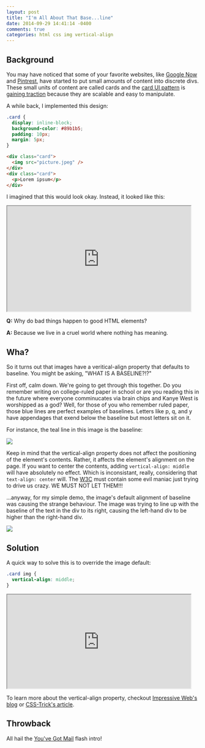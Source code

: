 ```yaml
---
layout: post
title: "I'm All About That Base...line"
date: 2014-09-29 14:41:14 -0400
comments: true
categories: html css img vertical-align
---
```


## Background

You may have noticed that some of your favorite websites, like [Google Now](http://www.google.com/landing/now/#whatisit) and [Pintrest](http://www.pinterest.com/ruth77rn/ui-patterns-cards/), have started to put small amounts of content into discrete divs. These small units of content are called cards and the [card UI pattern](http://blog.intercom.io/why-cards-are-the-future-of-the-web/) is [gaining traction](http://blogs.telerik.com/telerikmarketing/posts/14-04-15/is-cards-ui-the-future-of-mobile) because they are scalable and easy to manipulate.

A while back, I implemented this design:

```css
.card {
  display: inline-block;
  background-color: #89b1b5;
  padding: 10px;
  margin: 5px;
}
```

```html
<div class="card">
  <img src="picture.jpeg" />
</div>
<div class="card">
  <p>Lorem ipsum</p>
</div>
```
I imagined that this would look okay. Instead, it looked like this:

<iframe  width="480" height="275" src="http://kthffmn.github.io/baseline-examples/default"></iframe>

**Q:** Why do bad things happen to good HTML elements?

**A:** Because we live in a cruel world where nothing has meaning.

## Wha?

So it turns out that images have a veritical-align property that defaults to baseline. You might be asking, "WHAT IS A BASELINE?!?" 

First off, calm down. We're going to get through this together. Do you remember writing on college-ruled paper in school or are you reading this in the future where everyone comminucates via brain chips and Kanye West is worshipped as a god? Well, for those of you who remember ruled paper, those blue lines are perfect examples of baselines. Letters like p, q, and y have appendages that exend below the baseline but most letters sit on it. 

For instance, the teal line in this image is the baseline:

<img src="http://kthffmn.github.io/baseline-examples/baseline.png">

Keep in mind that the vertical-align property does not affect the positioning of the element's contents. Rather, it affects the element's alignment on the page. If you want to center the contents, adding `vertical-align: middle` will have absolutely no effect. Which is inconsistant, really, considering that `text-align: center` will. The [W3C](http://www.w3.org/) must contain some evil maniac just trying to drive us crazy. WE MUST NOT LET THEM!!!

...anyway, for my simple demo, the image's default alignment of baseline was causing the strange behaviour. The image was trying to line up with the baseline of the text in the div to its right, causing the left-hand div to be higher than the right-hand div.

<img src="http://kthffmn.github.io/baseline-examples/explicit-baseline.png">

## Solution

A quick way to solve this is to override the image default:

```css
.card img {
  vertical-align: middle;
}
```

<iframe width="480" height="245" src="http://kthffmn.github.io/baseline-examples/custom"></iframe>

To learn more about the vertical-align property, checkout [Impressive Web's blog](http://www.impressivewebs.com/css-vertical-align/) or [CSS-Trick's article](http://css-tricks.com/almanac/properties/v/vertical-align/).

## Throwback

All hail the [You've Got Mail](http://youvegotmail.warnerbros.com/flashintro.html) flash intro!